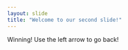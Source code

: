 ```yaml
---
layout: slide
title: "Welcome to our second slide!"
---
```

Winning!
Use the left arrow to go back!
